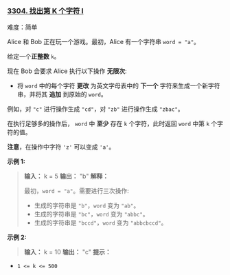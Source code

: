 ### [3304\. 找出第 K 个字符 I](https://leetcode.cn/problems/find-the-k-th-character-in-string-game-i/)

难度：简单

Alice 和 Bob 正在玩一个游戏。最初，Alice 有一个字符串 `word = "a"`。

给定一个**正整数** `k`。

现在 Bob 会要求 Alice 执行以下操作 **无限次**:

- 将 `word` 中的每个字符 **更改** 为英文字母表中的 **下一个** 字符来生成一个新字符串，并将其 **追加** 到原始的 `word`。

例如，对 `"c"` 进行操作生成 `"cd"`，对 `"zb"` 进行操作生成 `"zbac"`。

在执行足够多的操作后， `word` 中 **至少** 存在 `k` 个字符，此时返回 `word` 中第 `k` 个字符的值。

**注意**，在操作中字符 `'z'` 可以变成 `'a'`。

**示例 1:**

> **输入：** k = 5
> **输出：** "b"
> **解释：**
>
> 最初，`word = "a"`。需要进行三次操作:
>
> - 生成的字符串是 `"b"`，`word` 变为 `"ab"`。
> - 生成的字符串是 `"bc"`，`word` 变为 `"abbc"`。
> - 生成的字符串是 `"bccd"`，`word` 变为 `"abbcbccd"`。

**示例 2:**

> **输入：** k = 10
> **输出：** "c"
> **提示：**

- `1 <= k <= 500`
